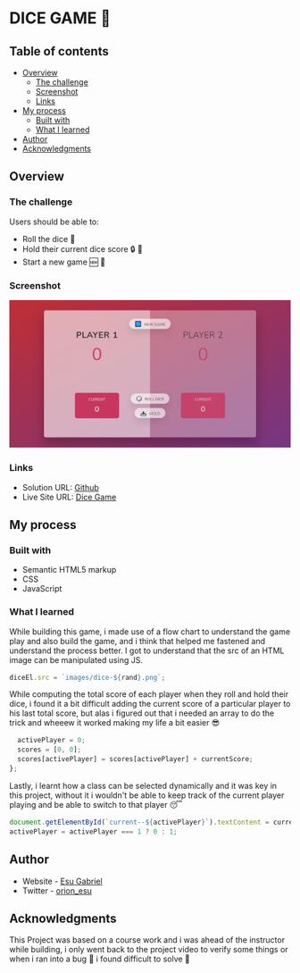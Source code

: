 # DICE GAME 🎲

## Table of contents

- [Overview](#overview)
  - [The challenge](#the-challenge)
  - [Screenshot](#screenshot)
  - [Links](#links)
- [My process](#my-process)
  - [Built with](#built-with)
  - [What I learned](#what-i-learned)
- [Author](#author)
- [Acknowledgments](#acknowledgments)

## Overview

### The challenge

Users should be able to:

- Roll the dice 🎲
- Hold their current dice score 🔒 🎲
- Start a new game 🆕 🔁

### Screenshot

![](/images/dice-game.png)

### Links

- Solution URL: [Github](https://github.com/orion-esu/dice-game)
- Live Site URL: [Dice Game](https://dice-gameapp.netlify.app)

## My process

### Built with

- Semantic HTML5 markup
- CSS
- JavaScript

### What I learned

While building this game, i made use of a flow chart to understand the game play and also build the game, and i think that helped me fastened and understand the process better. I got to understand that the src of an HTML image can be manipulated using JS.

```js
diceEl.src = `images/dice-${rand}.png`;
```

While computing the total score of each player when they roll and hold their dice, i found it a bit difficult adding the current score of a particular player to his last total score, but alas i figured out that i needed an array to do the trick and wheeew it worked making my life a bit easier 😎

```js
  activePlayer = 0;
  scores = [0, 0];
  scores[activePlayer] = scores[activePlayer] + currentScore;
};
```

Lastly, i learnt how a class can be selected dynamically and it was key in this project, without it i wouldn't be able to keep track of the current player playing and be able to switch to that player 😴

```js
document.getElementById(`current--${activePlayer}`).textContent = currentScore;
activePlayer = activePlayer === 1 ? 0 : 1;
```

## Author

- Website - [Esu Gabriel](https://github.com/orion-esu)
- Twitter - [orion_esu](https://twitter.com/orion_esu)

## Acknowledgments

This Project was based on a course work and i was ahead of the instructor while building, i only went back to the project video to verify some things or when i ran into a bug 🐛 i found difficult to solve 🥶
